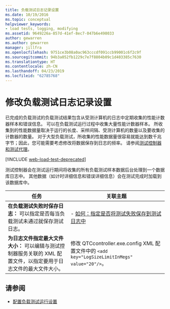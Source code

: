 ```yaml
---
title: 负载测试日志记录设置
ms.date: 10/19/2016
ms.topic: conceptual
helpviewer_keywords:
- load tests, logging, modifying
ms.assetid: 9649226a-857d-41ef-8ec7-047b6e498033
author: gewarren
ms.author: gewarren
manager: jillfra
ms.openlocfilehash: 9751ce3b08a0ac963cccdf091ccb99001c6f2c9f
ms.sourcegitcommit: 94b3a052fb1229c7e7f8804b09c1d403385c7630
ms.translationtype: HT
ms.contentlocale: zh-CN
ms.lasthandoff: 04/23/2019
ms.locfileid: "62785768"
---
```

# <a name="modify-load-test-logging-settings"></a>修改负载测试日志记录设置

已完成的负载测试的负载测试结果包含从受测计算机的日志中定期收集的性能计数器样本和错误信息。 可以在负载测试运行过程中收集大量性能计数器样本。 所收集到的性能数据量取决于运行的长度、采样间隔、受测计算机的数量以及要收集的计数器的数量。 对于大型负载测试，所收集的性能数据量很容易就能达到数千兆字节；因此，您可能需要考虑修改将数据保存到日志的频率。 请参阅[测试控制器和测试代理](configure-test-agents-and-controllers-for-load-tests.md)。

[!INCLUDE [web-load-test-deprecated](includes/web-load-test-deprecated.md)]

测试控制器会在测试运行期间将收集的所有负载测试样本数据后台处理到一个数据库日志中。 其他数据（如计时详细信息和错误详细信息）会在测试完成时加载到该数据库中。

|任务|关联主题|
|-|-----------------------|
|**在负载测试失败时保存日志：** 可以指定是否每当负载测试未通过就保存测试日志。|-   [如何：指定是否将测试失败保存到测试日志中](../test/how-to-specify-if-test-failures-are-saved-to-test-logs.md)|
|**为日志文件指定最大文件大小：** 可以编辑与测试控制器服务关联的 XML 配置文件，以指定要用于日志文件的最大文件大小。|修改 QTCcontroller.exe.config XML 配置文件中的 `<add key="LogSizeLimitInMegs" value="20"/>`。|

## <a name="see-also"></a>请参阅

- [配置负载测试运行设置](../test/configure-load-test-run-settings.md)